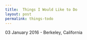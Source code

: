 ```yaml
---
title:  Things I Would Like to Do
layout: post
permalink: things-todo
---
```

<p class="meta">03 January 2016 - Berkeley, California</p>


